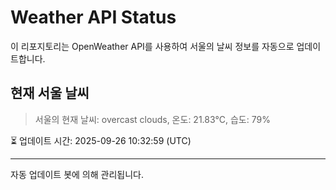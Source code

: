 
# Weather API Status

이 리포지토리는 OpenWeather API를 사용하여 서울의 날씨 정보를 자동으로 업데이트합니다.

## 현재 서울 날씨
> 서울의 현재 날씨: overcast clouds, 온도: 21.83°C, 습도: 79%

⏳ 업데이트 시간: 2025-09-26 10:32:59 (UTC)

---
자동 업데이트 봇에 의해 관리됩니다.
